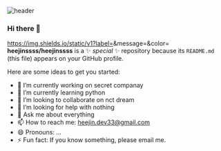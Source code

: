 ![header](https://capsule-render.vercel.app/api?type=rect&color=auto&height=300&section=header&text=Heejin%20Bae&fontSize=90)

### Hi there 👋

https://img.shields.io/static/v1?label=<LABEL>&message=<MESSAGE>&color=<COLOR>
**heejinssss/heejinssss** is a ✨ _special_ ✨ repository because its `README.md` (this file) appears on your GitHub profile.

Here are some ideas to get you started:

- 🔭 I’m currently working on secret companay
- 🌱 I’m currently learning python
- 👯 I’m looking to collaborate on nct dream
- 🤔 I’m looking for help with nothing
- 💬 Ask me about everything
- 📫 How to reach me: heejin.dev33@gmail.com
- 😄 Pronouns: ...
- ⚡ Fun fact: If you know something, please email me.
